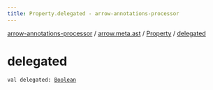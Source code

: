 ```yaml
---
title: Property.delegated - arrow-annotations-processor
---
```


[arrow-annotations-processor](../../index.html) / [arrow.meta.ast](../index.html) / [Property](index.html) / [delegated](./delegated.html)

# delegated

`val delegated: `[`Boolean`](https://kotlinlang.org/api/latest/jvm/stdlib/kotlin/-boolean/index.html)